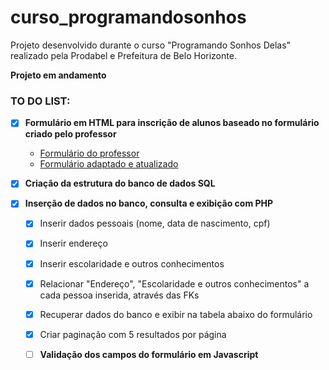 # curso_programandosonhos

Projeto desenvolvido durante o curso "Programando Sonhos Delas"
realizado pela Prodabel e Prefeitura de Belo Horizonte.

**Projeto em andamento**

### TO DO LIST:

- [x] __Formulário em HTML para inscrição de alunos baseado no formulário criado pelo professor__
  - [Formulário do professor](https://github.com/daniellasalles/curso_programandosonhos/blob/master/a5_01_inscricao-e-registros.php) 
  - [Formulário adaptado e atualizado](https://github.com/daniellasalles/curso_programandosonhos/blob/master/index.php)

- [x] __Criação da estrutura do banco de dados SQL__

- [x] __Inserção de dados no banco, consulta e exibição com PHP__
  - [x] Inserir dados pessoais (nome, data de nascimento, cpf)
  - [x] Inserir endereço 
  - [x] Inserir escolaridade e outros conhecimentos
  - [x] Relacionar "Endereço", "Escolaridade e outros conhecimentos" a cada pessoa inserida, através das FKs
  - [x] Recuperar dados do banco e exibir na tabela abaixo do formulário
  - [x] Criar paginação com 5 resultados por página
  
  - [ ] __Validação dos campos do formulário em Javascript__
  
